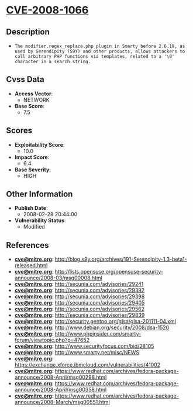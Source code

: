 
# [CVE-2008-1066](http://blog.s9y.org/archives/191-Serendipity-1.3-beta1-released.html)

## Description

- `The modifier.regex_replace.php plugin in Smarty before 2.6.19, as used by Serendipity (S9Y) and other products, allows attackers to call arbitrary PHP functions via templates, related to a '\0' character in a search string.`

## Cvss Data

- **Access Vector**:
  - NETWORK
- **Base Score**:
  - 7.5

## Scores

- **Exploitability Score**:
  - 10.0
- **Impact Score**:
  - 6.4
- **Base Severity**:
  - HIGH

## Other Information

- **Publish Date**:
  - 2008-02-28 20:44:00
- **Vulnerability Status**:
  - Modified

## References

- **cve@mitre.org**: http://blog.s9y.org/archives/191-Serendipity-1.3-beta1-released.html
- **cve@mitre.org**: http://lists.opensuse.org/opensuse-security-announce/2008-03/msg00008.html
- **cve@mitre.org**: http://secunia.com/advisories/29241
- **cve@mitre.org**: http://secunia.com/advisories/29392
- **cve@mitre.org**: http://secunia.com/advisories/29398
- **cve@mitre.org**: http://secunia.com/advisories/29405
- **cve@mitre.org**: http://secunia.com/advisories/29562
- **cve@mitre.org**: http://secunia.com/advisories/29839
- **cve@mitre.org**: http://security.gentoo.org/glsa/glsa-201111-04.xml
- **cve@mitre.org**: http://www.debian.org/security/2008/dsa-1520
- **cve@mitre.org**: http://www.phpinsider.com/smarty-forum/viewtopic.php?p=47652
- **cve@mitre.org**: http://www.securityfocus.com/bid/28105
- **cve@mitre.org**: http://www.smarty.net/misc/NEWS
- **cve@mitre.org**: https://exchange.xforce.ibmcloud.com/vulnerabilities/41002
- **cve@mitre.org**: https://www.redhat.com/archives/fedora-package-announce/2008-April/msg00298.html
- **cve@mitre.org**: https://www.redhat.com/archives/fedora-package-announce/2008-April/msg00358.html
- **cve@mitre.org**: https://www.redhat.com/archives/fedora-package-announce/2008-March/msg00551.html

